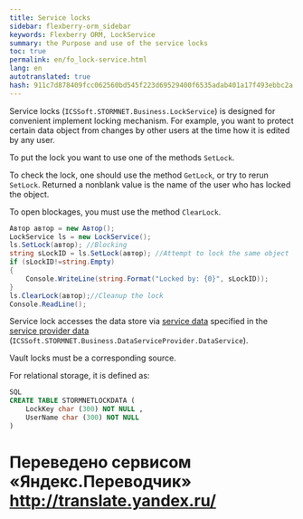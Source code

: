 ```yaml
--- 
title: Service locks 
sidebar: flexberry-orm_sidebar 
keywords: Flexberry ORM, LockService 
summary: the Purpose and use of the service locks 
toc: true 
permalink: en/fo_lock-service.html 
lang: en 
autotranslated: true 
hash: 911c7d878409fcc062560bd545f223d69529400f6535adab401a17f493ebbc2a 
--- 
```


Service locks (`ICSSoft.STORMNET.Business.LockService`) is designed for convenient implement locking mechanism. For example, you want to protect certain data object from changes by other users at the time how it is edited by any user. 

To put the lock you want to use one of the methods `SetLock`. 

To check the lock, one should use the method `GetLock`, or try to rerun `SetLock`. Returned a nonblank value is the name of the user who has locked the object. 

To open blockages, you must use the method `ClearLock`. 

```csharp
Автор автор = new Автор();
LockService ls = new LockService();
ls.SetLock(автор); //Blocking 
string sLockID = ls.SetLock(автор); //Attempt to lock the same object 
if (sLockID!=string.Empty)
{
	Console.WriteLine(string.Format("Locked by: {0}", sLockID));
}
ls.ClearLock(автор);//Cleanup the lock 
Console.ReadLine();
``` 

Service lock accesses the data store via [service data](fo_data-service.html) specified in the [service provider data](fo_ds-provider.html) (`ICSSoft.STORMNET.Business.DataServiceProvider.DataService`). 

Vault locks must be a corresponding source. 

For relational storage, it is defined as: 

``` sql
SQL
CREATE TABLE STORMNETLOCKDATA (
	LockKey char (300) NOT NULL ,
	UserName char (300) NOT NULL 
)
``` 



 # Переведено сервисом «Яндекс.Переводчик» http://translate.yandex.ru/